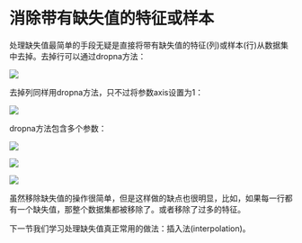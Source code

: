 # 消除带有缺失值的特征或样本

处理缺失值最简单的手段无疑是直接将带有缺失值的特征(列)或样本(行)从数据集中去掉。去掉行可以通过dropna方法：

![](https://ooo.0o0.ooo/2016/06/22/576a53deb82fa.png)

去掉列同样用dropna方法，只不过将参数axis设置为1：

![](https://ooo.0o0.ooo/2016/06/22/576a5410872fc.png)

dropna方法包含多个参数：


![](https://ooo.0o0.ooo/2016/06/22/576a549d6d1e1.png)


![](https://ooo.0o0.ooo/2016/06/22/576a54dd917f9.png)

![](https://ooo.0o0.ooo/2016/06/22/576a551562e55.png)


虽然移除缺失值的操作很简单，但是这样做的缺点也很明显，比如，如果每一行都有一个缺失值，那整个数据集都被移除了。或者移除了过多的特征。

下一节我们学习处理缺失值真正常用的做法：插入法(interpolation)。







